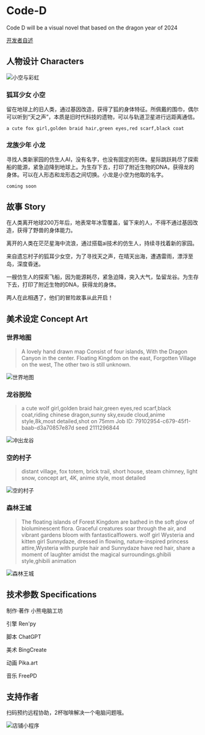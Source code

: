 # Code-D

Code D will be  a visual novel that based on the dragon year of 2024

[开发者自述](/assets/开发者自述.md)

## 人物设计 Characters

![小空与彩虹](/CodeD/game/images/gallery/rainbow.jpg)

### 狐耳少女 小空

留在地球上的旧人类，通过基因改造，获得了狐的身体特征。所佩戴的围巾，偶尔可以听到“天之声”，本质是旧时代科技的遗物，可以与轨道卫星进行远距离通信。

```prompt
a cute fox girl,golden braid hair,green eyes,red scarf,black coat
```

### 龙族少年 小龙

寻找人类新家园的仿生人AI，没有名字，也没有固定的形体。星际跳跃耗尽了探索船的能源，紧急迫降到地球上。为生存下去，打印了附近生物的DNA，获得龙的身体。可以在人形态和龙形态之间切换。小龙是小空为他取的名字。

```prompt
coming soon
```

## 故事 Story

在人类离开地球200万年后，地表常年冰雪覆盖，留下来的人，不得不通过基因改造，获得了野兽的身体能力。

离开的人类在茫茫星海中流浪，通过搭载ai技术的仿生人，持续寻找着新的家园。

来自遗忘村子的狐耳少女空，为了寻找天之声，在晴天出海，遭遇雷雨，漂浮至岛，深度昏迷。

一艘仿生人的探索飞船，因为能源耗尽，紧急迫降，突入大气，坠留龙谷。为生存下去，打印了附近生物的DNA，获得龙的身体。

两人在此相遇了，他们的冒险故事从此开启！


## 美术设定 Concept Art

### 世界地图

> A lovely hand drawn map Consist of four islands, With the Dragon Canyon in the center. Floating Kingdom on the east, Forgotten Village on the west, The other two is still unknown.

![世界地图](/CodeD/game/images/gallery/map.jpg)

### 龙谷脱险

>a cute wolf girl,golden braid hair,green eyes,red scarf,black coat,riding chinese dragon,sunny sky,exude cloud,anime style,8k,most detailed,shot on 75mm
Job ID: 79102954-c679-45f1-baab-d3a70857e87d
seed 2111296844

![冲出龙谷](/CodeD/game/images/gallery/riding.jpg)

### 空的村子

>distant village, fox totem, brick trail, short house, steam chimney, light snow, concept art, 4K, anime style, most detailed

![空的村子](/CodeD/game/images/gallery/konsvillage.jpg)


### 森林王城

>The floating islands of Forest Kingdom are bathed in the soft glow of bioluminescent flora. Graceful creatures soar through the air, and vibrant gardens bloom with fantasticalflowers. wolf girl Wysteria and kitten girl Sunnydaze, dressed in flowing, nature-inspired princess attire,Wysteria with purple hair and Sunnydaze have red hair, share a moment of laughter amidst the magical surroundings.ghibili style,ghibili animation

![森林王城](/CodeD/game/images/gallery/forestkindom.jpg)


## 技术参数 Specifications

制作·著作 小熊电脑工坊

引擎 Ren'py

脚本 ChatGPT

美术 BingCreate

动画 Pika.art

音乐 FreePD

## 支持作者

扫码预约远程协助，2杯咖啡解决一个电脑问题哦。

![店铺小程序](/CodeD/game/images/gallery/shop.jpg)
